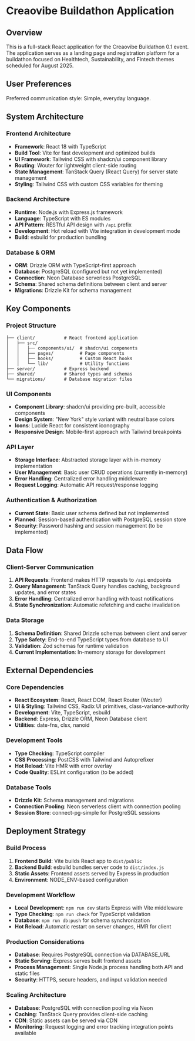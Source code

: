 # Creaovibe Buildathon Application

## Overview

This is a full-stack React application for the Creaovibe Buildathon 0.1 event. The application serves as a landing page and registration platform for a buildathon focused on Healthtech, Sustainability, and Fintech themes scheduled for August 2025.

## User Preferences

Preferred communication style: Simple, everyday language.

## System Architecture

### Frontend Architecture
- **Framework**: React 18 with TypeScript
- **Build Tool**: Vite for fast development and optimized builds
- **UI Framework**: Tailwind CSS with shadcn/ui component library
- **Routing**: Wouter for lightweight client-side routing
- **State Management**: TanStack Query (React Query) for server state management
- **Styling**: Tailwind CSS with custom CSS variables for theming

### Backend Architecture
- **Runtime**: Node.js with Express.js framework
- **Language**: TypeScript with ES modules
- **API Pattern**: RESTful API design with `/api` prefix
- **Development**: Hot reload with Vite integration in development mode
- **Build**: esbuild for production bundling

### Database & ORM
- **ORM**: Drizzle ORM with TypeScript-first approach
- **Database**: PostgreSQL (configured but not yet implemented)
- **Connection**: Neon Database serverless PostgreSQL
- **Schema**: Shared schema definitions between client and server
- **Migrations**: Drizzle Kit for schema management

## Key Components

### Project Structure
```
├── client/           # React frontend application
│   ├── src/
│   │   ├── components/ui/  # shadcn/ui components
│   │   ├── pages/          # Page components
│   │   ├── hooks/          # Custom React hooks
│   │   └── lib/            # Utility functions
├── server/           # Express backend
├── shared/           # Shared types and schemas
└── migrations/       # Database migration files
```

### UI Components
- **Component Library**: shadcn/ui providing pre-built, accessible components
- **Design System**: "New York" style variant with neutral base colors
- **Icons**: Lucide React for consistent iconography
- **Responsive Design**: Mobile-first approach with Tailwind breakpoints

### API Layer
- **Storage Interface**: Abstracted storage layer with in-memory implementation
- **User Management**: Basic user CRUD operations (currently in-memory)
- **Error Handling**: Centralized error handling middleware
- **Request Logging**: Automatic API request/response logging

### Authentication & Authorization
- **Current State**: Basic user schema defined but not implemented
- **Planned**: Session-based authentication with PostgreSQL session store
- **Security**: Password hashing and session management (to be implemented)

## Data Flow

### Client-Server Communication
1. **API Requests**: Frontend makes HTTP requests to `/api` endpoints
2. **Query Management**: TanStack Query handles caching, background updates, and error states
3. **Error Handling**: Centralized error handling with toast notifications
4. **State Synchronization**: Automatic refetching and cache invalidation

### Data Storage
1. **Schema Definition**: Shared Drizzle schemas between client and server
2. **Type Safety**: End-to-end TypeScript types from database to UI
3. **Validation**: Zod schemas for runtime validation
4. **Current Implementation**: In-memory storage for development

## External Dependencies

### Core Dependencies
- **React Ecosystem**: React, React DOM, React Router (Wouter)
- **UI & Styling**: Tailwind CSS, Radix UI primitives, class-variance-authority
- **Development**: Vite, TypeScript, esbuild
- **Backend**: Express, Drizzle ORM, Neon Database client
- **Utilities**: date-fns, clsx, nanoid

### Development Tools
- **Type Checking**: TypeScript compiler
- **CSS Processing**: PostCSS with Tailwind and Autoprefixer
- **Hot Reload**: Vite HMR with error overlay
- **Code Quality**: ESLint configuration (to be added)

### Database Tools
- **Drizzle Kit**: Schema management and migrations
- **Connection Pooling**: Neon serverless client with connection pooling
- **Session Store**: connect-pg-simple for PostgreSQL sessions

## Deployment Strategy

### Build Process
1. **Frontend Build**: Vite builds React app to `dist/public`
2. **Backend Build**: esbuild bundles server code to `dist/index.js`
3. **Static Assets**: Frontend assets served by Express in production
4. **Environment**: NODE_ENV-based configuration

### Development Workflow
- **Local Development**: `npm run dev` starts Express with Vite middleware
- **Type Checking**: `npm run check` for TypeScript validation
- **Database**: `npm run db:push` for schema synchronization
- **Hot Reload**: Automatic restart on server changes, HMR for client

### Production Considerations
- **Database**: Requires PostgreSQL connection via DATABASE_URL
- **Static Serving**: Express serves built frontend assets
- **Process Management**: Single Node.js process handling both API and static files
- **Security**: HTTPS, secure headers, and input validation needed

### Scaling Architecture
- **Database**: PostgreSQL with connection pooling via Neon
- **Caching**: TanStack Query provides client-side caching
- **CDN**: Static assets can be served via CDN
- **Monitoring**: Request logging and error tracking integration points available